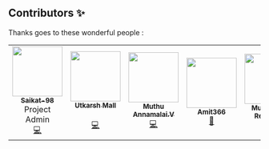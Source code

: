 ## Contributors ✨

Thanks goes to these wonderful people :

<!-- ALL-CONTRIBUTORS-LIST:START - Do not remove or modify this section -->
<!-- prettier-ignore-start -->
<!-- markdownlint-disable -->
<table>
  <tr>
      <td align="center"><a href="https://github.com/Saikat-98"><img src="https://avatars3.githubusercontent.com/u/30549072?s=460&u=316486bcae78051a608686c23c607e886858c8ab&v=4" width="100px;" alt=""/><br /><sub><b>Saikat-98 
</b></sub></a><br />Project Admin<br><a href="https://github.com/Saikat-98/World-Covid-Tracker/commits?author=Saikat-98" title="Code">💻</a></td>
      <td align="center"><a href="https://github.com/chait04"><img src="https://avatars1.githubusercontent.com/u/59140343?s=460&u=af69775492673750f44772113e54346b27653b39&v=4" width="100px;" alt=""/><br /><sub><b>Utkarsh Mall
</b></sub></a><br /><br><a href="https://github.com/https://github.com/Saikat-98/World-Covid-Tracker/commits?author=Assertor1" title="Code">💻</a></td>  
<td align="center"><a href="https://github.com/muthuannamalai12"><img src="https://avatars0.githubusercontent.com/u/64524822?s=400&u=c1f8f317ca1eb1340f411b69b3b7c85446303ae5&v=4" width="100px;" alt=""/><br /><sub><b>Muthu Annamalai.V
</b></sub></a><br /><a href="https://github.com/https://github.com/Saikat-98/World-Covid-Tracker/commits?author=muthuannamalai12" title="Code">💻</a></td>  
 <td align="center"><a href="https://github.com/Amit366"><img src="https://avatars0.githubusercontent.com/u/60662775?s=460&v=4" width="100px;" alt=""/><br /><sub><b>Amit366 
</b></sub></a><br /><a href="https://github.com/Saikat-98/World-Covid-Tracker/commits?author=Amit366" title="Bug">🐛</a></td>
      <td align="center"><a href="https://github.com/musavveer"><img src="https://avatars1.githubusercontent.com/u/62888562?s=460&u=584c4b33d04caae5c200f29e19a26ffdcfe49393&v=4" width="100px;" alt=""/><br /><sub><b>Musavveer Rehaman 
</b></sub></a><br /><a href="https://github.com/Saikat-98/World-Covid-Tracker/commits?author=musavveer" title="Doc">📖</a></td> 
    <td align="center"><a href="https://github.com/akrish4"><img src="https://avatars1.githubusercontent.com/u/61831021?s=400&u=31f7ece09fb07c20b3b97673f448e762dc0946b0&v=4" width="100px;" alt=""/><br /><sub><b>Ananthakrishnan Nair RS
</b></sub></a><br /><a href="https://github.com/Saikat-98/World-Covid-Tracker/commits?author=akrish4" title="Doc">📖</a></td>   
     <td align="center"><a href="https://github.com/Sloth-Panda"><img src="https://avatars1.githubusercontent.com/u/70213384?s=460&u=e9943a17413e20376627fd81f618da46d8fdef8b&v=4" width="100px;" alt=""/><br /><sub><b>Sloth-Panda
</b></sub></a><br /><a href="https://github.com/Saikat-98/World-Covid-Tracker/commits?author=Sloth-Panda" title="Code">💻</a></td>
    
</tr>

    
